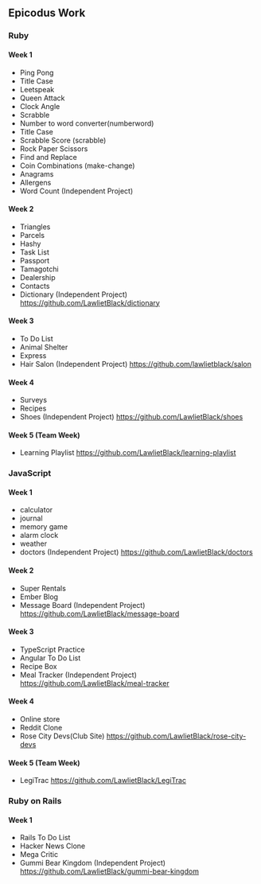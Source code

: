 ## Epicodus Work

### Ruby

#### Week 1

* Ping Pong
* Title Case
* Leetspeak
* Queen Attack
* Clock Angle
* Scrabble
* Number to word converter(numberword)
* Title Case
* Scrabble Score (scrabble)
* Rock Paper Scissors
* Find and Replace
* Coin Combinations (make-change)
* Anagrams
* Allergens
* Word Count (Independent Project)

#### Week 2

* Triangles         
* Parcels           
* Hashy             
* Task List         
* Passport          
* Tamagotchi        
* Dealership        
* Contacts
* Dictionary (Independent Project)  https://github.com/LawlietBlack/dictionary

#### Week 3

* To Do List
* Animal Shelter
* Express                           
* Hair Salon (Independent Project)  https://github.com/lawlietblack/salon

#### Week 4

* Surveys                     
* Recipes                     
* Shoes (Independent Project) https://github.com/LawlietBlack/shoes

#### Week 5 (Team Week)

* Learning Playlist https://github.com/LawlietBlack/learning-playlist



### JavaScript

#### Week 1

* calculator
* journal
* memory game
* alarm clock
* weather
* doctors (Independent Project) https://github.com/LawlietBlack/doctors

#### Week 2

* Super Rentals
* Ember Blog
* Message Board (Independent Project) https://github.com/LawlietBlack/message-board

#### Week 3

* TypeScript Practice
* Angular To Do List
* Recipe Box
* Meal Tracker (Independent Project) https://github.com/LawlietBlack/meal-tracker

#### Week 4

* Online store
* Reddit Clone
* Rose City Devs(Club Site) https://github.com/LawlietBlack/rose-city-devs

#### Week 5 (Team Week)

* LegiTrac https://github.com/LawlietBlack/LegiTrac



### Ruby on Rails

#### Week 1

* Rails To Do List
* Hacker News Clone
* Mega Critic
* Gummi Bear Kingdom (Independent Project) https://github.com/LawlietBlack/gummi-bear-kingdom
